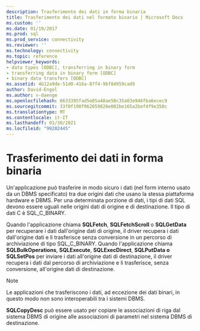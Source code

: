 ```yaml
---
description: Trasferimento dei dati in forma binaria
title: Trasferimento dei dati nel formato binario | Microsoft Docs
ms.custom: ''
ms.date: 01/19/2017
ms.prod: sql
ms.prod_service: connectivity
ms.reviewer: ''
ms.technology: connectivity
ms.topic: reference
helpviewer_keywords:
- data types [ODBC], transferring in binary form
- transferring data in binary form [ODBC]
- binary data transfers [ODBC]
ms.assetid: 4b12a9de-51d0-416a-87f4-9bf84959cad9
author: David-Engel
ms.author: v-daenge
ms.openlocfilehash: 6633395fad5e05a48ae50c35a03e946fba6ecec9
ms.sourcegitcommit: 33f0f190f962059826e002be165a2bef4f9e350c
ms.translationtype: MT
ms.contentlocale: it-IT
ms.lasthandoff: 01/30/2021
ms.locfileid: "99202445"
---
```

# <a name="transferring-data-in-its-binary-form"></a>Trasferimento dei dati in forma binaria
Un'applicazione può trasferire in modo sicuro i dati (nel form interno usato da un DBMS specificato) tra due origini dati che usano la stessa piattaforma hardware e DBMS. Per una determinata porzione di dati, i tipi di dati SQL devono essere uguali nelle origini dati di origine e di destinazione. Il tipo di dati C è SQL_C_BINARY.  
  
 Quando l'applicazione chiama **SQLFetch**, **SQLFetchScroll** o **SQLGetData** per recuperare i dati dall'origine dati di origine, il driver recupera i dati dall'origine dati e li trasferisce senza conversione in un percorso di archiviazione di tipo SQL_C_BINARY. Quando l'applicazione chiama **SQLBulkOperations**, **SQLExecute**, **SQLExecDirect**, **SQLPutData o SQLSetPos** per inviare i dati all'origine dati di destinazione, il driver recupera i dati dal percorso di archiviazione e li trasferisce, senza conversione, all'origine dati di destinazione.  
  
> [!NOTE]  
>  Le applicazioni che trasferiscono i dati, ad eccezione dei dati binari, in questo modo non sono interoperabili tra i sistemi DBMS.  
  
 **SQLCopyDesc** può essere usato per copiare le associazioni di riga dal sistema DBMS di origine alle associazioni di parametri nel sistema DBMS di destinazione.

